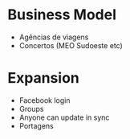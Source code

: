 # Business Model

- Agências de viagens
- Concertos (MEO Sudoeste etc)

# Expansion

- Facebook login
- Groups
- Anyone can update in sync
- Portagens
